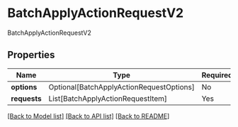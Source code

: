 # BatchApplyActionRequestV2

BatchApplyActionRequestV2

## Properties
| Name | Type | Required | Description |
| ------------ | ------------- | ------------- | ------------- |
**options** | Optional[BatchApplyActionRequestOptions] | No |  |
**requests** | List[BatchApplyActionRequestItem] | Yes |  |


[[Back to Model list]](../../../README.md#models-v2-link) [[Back to API list]](../../../README.md#documentation-for-api-endpoints) [[Back to README]](../../../README.md)
